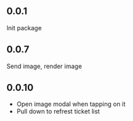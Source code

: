## 0.0.1

Init package

## 0.0.7

Send image, render image

## 0.0.10

- Open image modal when tapping on it
- Pull down to refrest ticket list
